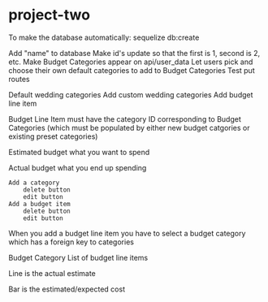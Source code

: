 # project-two

To make the database automatically:
sequelize db:create
<!-- To create a branch:
$ git checkout -b theBranchName
To see all branches:
$ git branch
To switch in and out of different branches:
$ git Checkout      whatever branch you want to hop into


To push changes to your branch:

$ git add .
$ git commit -m ""
$ git push origin -u <branch-name>

Create pull request in Github


To add pulled code from main branch to different branch

$ git pull origin main

 Delete in github repository
    $ git push --delete origin <branch-name>
Delete locally
    $ git branch -D <branch-name> -->

Add "name" to database
Make id's update so that the first is 1, second is 2, etc.
Make Budget Categories appear on api/user_data
    Let users pick and choose their own default categories to add to Budget Categories
Test put routes

Default wedding categories
Add custom wedding categories
Add budget line item

Budget Line Item must have the category ID corresponding to Budget Categories (which must be populated by either new budget catgories or existing preset categories)


Estimated budget
    what you want to spend

Actual budget
    what you end up spending

    Add a category
        delete button
        edit button
    Add a budget item
        delete button
        edit button

When you add a budget line item you have to select a budget category which has a foreign key to categories

Budget Category
    List of budget line items


Line is the actual estimate

Bar is the estimated/expected cost